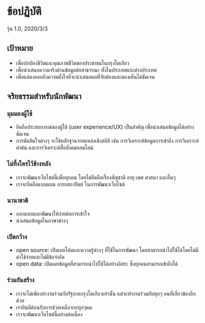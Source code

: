 # ข้อปฏิบัติ

รุ่น 1.0, 2020/3/3

## เป้าหมาย

* เพื่อปกป้องชีวิตและคุณภาพชีวิตของประชาชนในกรุงโตเกียว
* เพื่อนำเสนอความจริงด้านข้อมูลต่อสาธารณะ ทั้งในประเทศและต่างประเทศ
* เพื่อแสดงออกถึงความตั้งใจที่จะนำเสนอผลที่จับต้องและมองเห็นได้ชัดเจน

## จริยธรรมสำหรับนักพัฒนา

### มุมมองผู้ใช้

* ยึดถือประสบการณ์ของผู้ใช้ (user experience/UX) เป็นสำคัญ เพื่อนำเสนอข้อมูลได้อย่างชัดเจน
* การตัดสินใจต่างๆ จะใช้หลักฐานจากแหล่งเชิงสถิติ เช่น การวิเคราะห์ข้อมูลการเข้าถึง การวิเคราะห์คำค้น และการวิเคราะห์สื่อสังคมออนไลน์

### ไม่ทิ้งใครไว้ข้างหลัง

* เราจะพัฒนาเว็บไซต์นี้เพื่อทุกคน โดยไม่ยึดถือเรื่องสัญชาติ อายุ เพศ ศาสนา และอื่นๆ
* เราจะยึดถือแบบแผน อารยสถาปัตย์ ในการพัฒนาเว็บไซต์

### นานาชาติ

* ออกแบบและพัฒนาให้ง่ายต่อการเข้าใจ
* นำเสนอข้อมูลในภาษาต่างๆ

### เปิดกว้าง

* open source: เปิดเผยโค้ดและความรู้ต่างๆ ที่ใช้ในการพัฒนา โดยสามารถนำไปใช้ได้โดยไม่มีค่าใช้จ่ายและไม่มีข้อจำกัด
* open data: เปิดเผยข้อมูลที่สามารถนำไปใช้ได้อย่างอิสระ ซึ่งทุกคนสามารถเข้าถึงได้

### ร่วมกันสร้าง

* เราจะไม่เพียงทำงานร่วมกับรัฐบาลกรุงโตเกียวเท่านั้น แต่จะทำงานร่วมกับทุกๆ คนที่เกี่ยวข้องอีกด้วย
* เรายินดีต้อนรับการช่วยเหลือจากทุกๆคน
* เราจะพัฒนาเว็บไซต์นี้อย่างต่อเนื่อง
